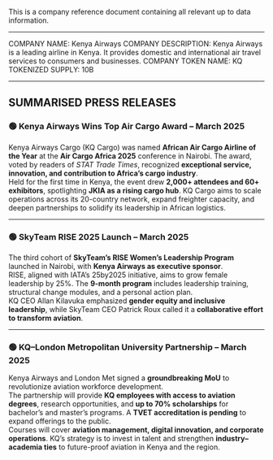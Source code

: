 This is a company reference document containing all relevant up to data information.

----
COMPANY NAME: Kenya Airways
COMPANY DESCRIPTION: Kenya Airways is a leading airline in Kenya. It provides domestic and international air travel services to consumers and businesses.
COMPANY TOKEN NAME: KQ
TOKENIZED SUPPLY: 10B

---
SUMMARISED PRESS RELEASES
---- 

### 🟢 **Kenya Airways Wins Top Air Cargo Award – March 2025**  
Kenya Airways Cargo (KQ Cargo) was named **African Air Cargo Airline of the Year** at the **Air Cargo Africa 2025** conference in Nairobi. The award, voted by readers of *STAT Trade Times*, recognized **exceptional service, innovation, and contribution to Africa’s cargo industry**.  
Held for the first time in Kenya, the event drew **2,000+ attendees and 60+ exhibitors**, spotlighting **JKIA as a rising cargo hub**. KQ Cargo aims to scale operations across its 20-country network, expand freighter capacity, and deepen partnerships to solidify its leadership in African logistics.

---

### 🟢 **SkyTeam RISE 2025 Launch – March 2025**  
The third cohort of **SkyTeam’s RISE Women’s Leadership Program** launched in Nairobi, with **Kenya Airways as executive sponsor**.  
RISE, aligned with IATA’s 25by2025 initiative, aims to grow female leadership by 25%. The **9-month program** includes leadership training, structural change modules, and a personal action plan.  
KQ CEO Allan Kilavuka emphasized **gender equity and inclusive leadership**, while SkyTeam CEO Patrick Roux called it a **collaborative effort to transform aviation**.

---

### 🟢 **KQ–London Metropolitan University Partnership – March 2025**  
Kenya Airways and London Met signed a **groundbreaking MoU** to revolutionize aviation workforce development.  
The partnership will provide **KQ employees with access to aviation degrees**, research opportunities, and **up to 70% scholarships** for bachelor’s and master’s programs. A **TVET accreditation is pending** to expand offerings to the public.  
Courses will cover **aviation management, digital innovation, and corporate operations**. KQ’s strategy is to invest in talent and strengthen **industry–academia ties** to future-proof aviation in Kenya and the region.